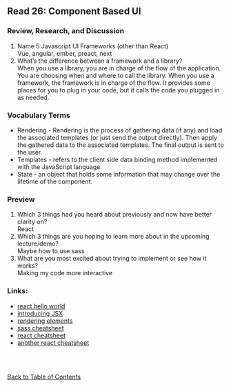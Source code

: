 ## Read 26: Component Based UI

### Review, Research, and Discussion

1. Name 5 Javascript UI Frameworks (other than React)  
   Vue, angular, ember, preact, next
1. What’s the difference between a framework and a library?  
   When you use a library, you are in charge of the flow of the application. You are choosing when and where to call the library. When you use a framework, the framework is in charge of the flow. It provides some places for you to plug in your code, but it calls the code you plugged in as needed.

### Vocabulary Terms

- Rendering - Rendering is the process of gathering data (if any) and load the associated templates (or just send the output directly). Then apply the gathered data to the associated templates. The final output is sent to the user.
- Templates - refers to the client side data binding method implemented with the JavaScript language.
- State - an object that holds some information that may change over the lifetime of the component.

### Preview

1. Which 3 things had you heard about previously and now have better clarity on?  
   React
1. Which 3 things are you hoping to learn more about in the upcoming lecture/demo?  
   Maybe how to use sass
1. What are you most excited about trying to implement or see how it works?  
   Making my code more interactive

### Links:

- [react hello world](https://facebook.github.io/react/docs/hello-world.html)
- [introducing JSX](https://facebook.github.io/react/docs/introducing-jsx.html)
- [rendering elements](https://facebook.github.io/react/docs/rendering-elements.html)
- [sass cheatsheet](https://devhints.io/sass)
- [react cheatsheet](https://devhints.io/react)
- [another react cheatsheet](https://reactcheatsheet.com/)

<br>
<br>

[Back to Table of Contents](README.md)
